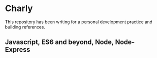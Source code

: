 # Charly

This repository has been writing for a personal development practice and building references.

## Javascript, ES6 and beyond, Node, Node-Express